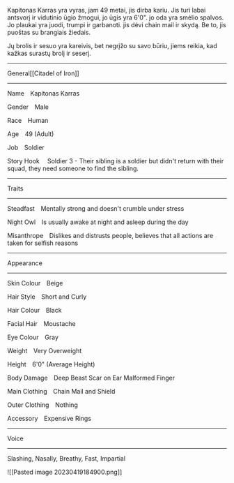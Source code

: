Kapitonas Karras yra vyras, jam 49 metai, jis dirba kariu. Jis turi labai antsvorį ir vidutinio ūgio žmogui, jo ūgis yra 6'0". jo oda yra smėlio spalvos. Jo plaukai yra juodi, trumpi ir garbanoti. jis dėvi chain mail ir skydą. Be to, jis puoštas su brangiais žiedais. 

Jų brolis ir sesuo yra kareivis, bet negrįžo su savo būriu, jiems reikia, kad kažkas surastų brolį ir seserį.

---

General[[Citadel of Iron]]

---

Name Kapitonas Karras

Gender Male

Race Human

Age 49 (Adult)

Job Soldier

Story Hook 
Soldier 3 - Their sibling is a soldier but didn't return with their squad, they need someone to find the sibling.

---

Traits

---

Steadfast Mentally strong and doesn't crumble under stress

Night Owl Is usually awake at night and asleep during the day

Misanthrope Dislikes and distrusts people, believes that all actions are taken for selfish reasons

---

Appearance

---

Skin Colour Beige

Hair Style Short and Curly

Hair Colour Black

Facial Hair Moustache

Eye Colour Gray

Weight Very Overweight

Height 6'0" (Average Height)

Body Damage Deep Beast Scar on Ear
Malformed Finger

Main Clothing Chain Mail and Shield

Outer Clothing Nothing

Accessory Expensive Rings

---

Voice

---


Slashing, Nasally, Breathy, Fast, Impartial

![[Pasted image 20230419184900.png]]